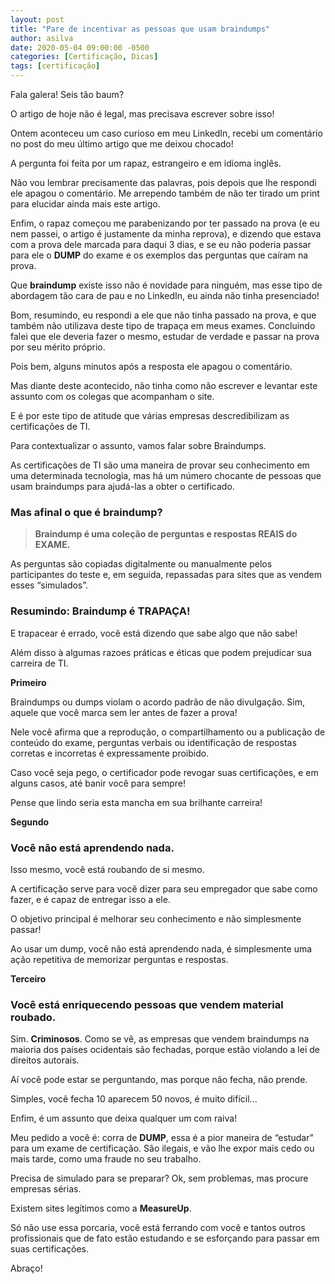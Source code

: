 ```yaml
---
layout: post
title: "Pare de incentivar as pessoas que usam braindumps"
author: asilva
date: 2020-05-04 09:00:00 -0500
categories: [Certificação, Dicas]
tags: [certificação]
---
```


Fala galera! Seis tão baum?

O artigo de hoje não é legal, mas precisava escrever sobre isso!

Ontem aconteceu um caso curioso em meu LinkedIn, recebi um comentário no post do meu último artigo que me deixou chocado!

A pergunta foi feita por um rapaz, estrangeiro e em idioma inglês.

Não vou lembrar precisamente das palavras, pois depois que lhe respondi ele apagou o comentário. Me arrependo também de não ter tirado um print para elucidar ainda mais este artigo.

Enfim, o rapaz começou me parabenizando por ter passado na prova (e eu nem passei, o artigo é justamente da minha reprova), e dizendo que estava com a prova dele marcada para daqui 3 dias, e se eu não poderia passar para ele o **DUMP** do exame e os exemplos das perguntas que caíram na prova.

Que **braindump** existe isso não é novidade para ninguém, mas esse tipo de abordagem tão cara de pau e no LinkedIn, eu ainda não tinha presenciado!  

Bom, resumindo, eu respondi a ele que não tinha passado na prova, e que também não utilizava deste tipo de trapaça em meus exames. Concluindo falei que ele deveria fazer o mesmo, estudar de verdade e passar na prova por seu mérito próprio.

Pois bem, alguns minutos após a resposta ele apagou o comentário.

Mas diante deste acontecido, não tinha como não escrever e levantar este assunto com os colegas que acompanham o site.

E é por este tipo de atitude que várias empresas descredibilizam as certificações de TI.

Para contextualizar o assunto, vamos falar sobre Braindumps.

As certificações de TI são uma maneira de provar seu conhecimento em uma determinada tecnologia, mas há um número chocante de pessoas que usam braindumps para ajudá-las a obter o certificado.

### **Mas afinal o que é braindump?**

>**Braindump é uma coleção de perguntas e respostas REAIS do EXAME.**

As perguntas são copiadas digitalmente ou manualmente pelos participantes do teste e, em seguida, repassadas para sites que as vendem esses “simulados”.

### **Resumindo: Braindump é TRAPAÇA!**

E trapacear é errado, você está dizendo que sabe algo que não sabe!

Além disso à algumas razoes práticas e éticas que podem prejudicar sua carreira de TI.

**Primeiro**

Braindumps ou dumps violam o acordo padrão de não divulgação. Sim, aquele que você marca sem ler antes de fazer a prova!

Nele você afirma que a reprodução, o compartilhamento ou a publicação de conteúdo do exame, perguntas verbais ou identificação de respostas corretas e incorretas é expressamente proibido.

Caso você seja pego, o certificador pode revogar suas certificações, e em alguns casos, até banir você para sempre!

Pense que lindo seria esta mancha em sua brilhante carreira!

**Segundo**

### **Você não está aprendendo nada.**

Isso mesmo, você está roubando de si mesmo.

A certificação serve para você dizer para seu empregador que sabe como fazer, e é capaz de entregar isso a ele.

O objetivo principal é melhorar seu conhecimento e não simplesmente passar!

Ao usar um dump, você não está aprendendo nada, é simplesmente uma ação repetitiva de memorizar perguntas e respostas.

**Terceiro**

### **Você está enriquecendo pessoas que vendem material roubado.**

Sim. **Criminosos**. Como se vê, as empresas que vendem braindumps na maioria dos países ocidentais são fechadas, porque estão violando a lei de direitos autorais.

Aí você pode estar se perguntando, mas porque não fecha, não prende.

Simples, você fecha 10 aparecem 50 novos, é muito difícil...

Enfim, é um assunto que deixa qualquer um com raiva!

Meu pedido a você é: corra de **DUMP**, essa é a pior maneira de “estudar” para um exame de certificação. São ilegais, e vão lhe expor mais cedo ou mais tarde, como uma fraude no seu trabalho.

Precisa de simulado para se preparar? Ok, sem problemas, mas procure empresas sérias.

Existem sites legítimos como a **MeasureUp**.

Só não use essa porcaria, você está ferrando com você e tantos outros profissionais que de fato estão estudando e se esforçando para passar em suas certificações.

Abraço!
